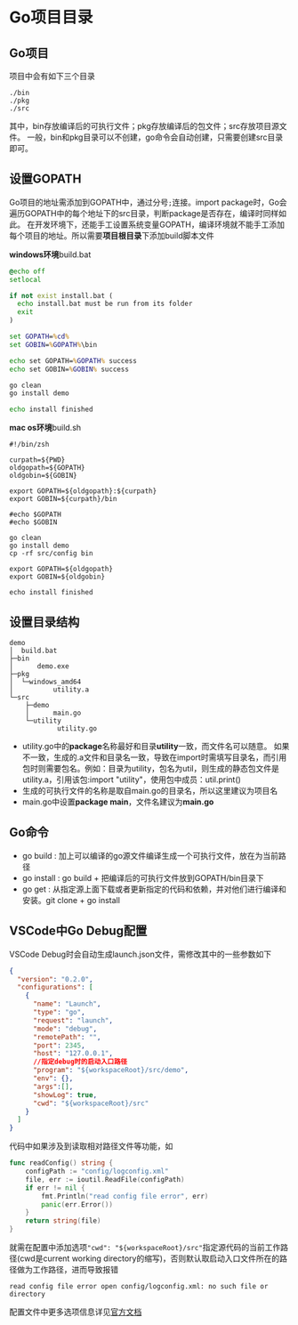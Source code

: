 # Go项目目录

## Go项目

项目中会有如下三个目录

```text
./bin
./pkg
./src
```

其中，bin存放编译后的可执行文件；pkg存放编译后的包文件；src存放项目源文件。
一般，bin和pkg目录可以不创建，go命令会自动创建，只需要创建src目录即可。

## 设置GOPATH

Go项目的地址需添加到GOPATH中，通过分号```;```连接。import package时，Go会遍历GOPATH中的每个地址下的src目录，判断package是否存在，编译时同样如此。
在开发环境下，还能手工设置系统变量GOPATH，编译环境就不能手工添加每个项目的地址。所以需要**项目根目录**下添加build脚本文件

**windows环境**build.bat

```bat
@echo off
setlocal

if not exist install.bat (
  echo install.bat must be run from its folder
  exit
)

set GOPATH=%cd%
set GOBIN=%GOPATH%\bin

echo set GOPATH=%GOPATH% success
echo set GOBIN=%GOBIN% success

go clean
go install demo

echo install finished
```

**mac os环境**build.sh

```shell
#!/bin/zsh

curpath=${PWD}
oldgopath=${GOPATH}
oldgobin=${GOBIN}

export GOPATH=${oldgopath}:${curpath}
export GOBIN=${curpath}/bin

#echo $GOPATH
#echo $GOBIN

go clean
go install demo
cp -rf src/config bin

export GOPATH=${oldgopath}
export GOBIN=${oldgobin}

echo install finished
```

## 设置目录结构

```text
demo
│  build.bat
├─bin
│      demo.exe
├─pkg
│  └─windows_amd64
│          utility.a
└─src
    ├─demo
    │      main.go
    └─utility
            utility.go
```

+ utility.go中的**package**名称最好和目录**utility**一致，而文件名可以随意。 如果不一致，生成的.a文件和目录名一致，导致在import时需填写目录名，而引用包时则需要包名。例如：目录为utility，包名为util，则生成的静态包文件是utility.a，引用该包:import "utility"，使用包中成员：util.print()
+ 生成的可执行文件的名称是取自main.go的目录名，所以这里建议为项目名
+ main.go中设置**package main**，文件名建议为**main.go**

## Go命令

+ go build : 加上可以编译的go源文件编译生成一个可执行文件，放在为当前路径
+ go install : go build + 把编译后的可执行文件放到GOPATH/bin目录下
+ go get : 从指定源上面下载或者更新指定的代码和依赖，并对他们进行编译和安装。git clone + go install

## VSCode中Go Debug配置

VSCode Debug时会自动生成launch.json文件，需修改其中的一些参数如下

```json
{
  "version": "0.2.0",
  "configurations": [
    {
      "name": "Launch",
      "type": "go",
      "request": "launch",
      "mode": "debug",
      "remotePath": "",
      "port": 2345,
      "host": "127.0.0.1",
      //指定debug时的启动入口路径
      "program": "${workspaceRoot}/src/demo",
      "env": {},
      "args":[],
      "showLog": true,
      "cwd": "${workspaceRoot}/src"
    }
  ]
}
```

代码中如果涉及到读取相对路径文件等功能，如

```go
func readConfig() string {
	configPath := "config/logconfig.xml"
	file, err := ioutil.ReadFile(configPath)
	if err != nil {
		fmt.Println("read config file error", err)
		panic(err.Error())
	}
	return string(file)
}
```

就需在配置中添加选项```"cwd": "${workspaceRoot}/src"```指定源代码的当前工作路径(cwd是current working directory的缩写)，否则默认取启动入口文件所在的路径做为工作路径，进而导致报错

```text
read config file error open config/logconfig.xml: no such file or directory
```

配置文件中更多选项信息详见[官方文档](https://code.visualstudio.com/docs/editor/debugging#_launchjson-attributes)

